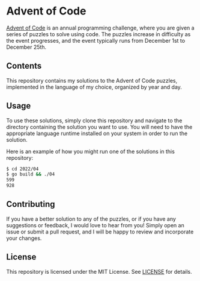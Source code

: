 # Advent of Code

[Advent of Code](https://adventofcode.com/) is an annual programming challenge, where you are given a series of puzzles to solve using code. The puzzles increase in difficulty as the event progresses, and the event typically runs from December 1st to December 25th.

## Contents

This repository contains my solutions to the Advent of Code puzzles, implemented in the language of my choice, organized by year and day.

## Usage

To use these solutions, simply clone this repository and navigate to the directory containing the solution you want to use. You will need to have the appropriate language runtime installed on your system in order to run the solution.

Here is an example of how you might run one of the solutions in this repository:

```sh
$ cd 2022/04
$ go build && ./04
599
928
```

## Contributing

If you have a better solution to any of the puzzles, or if you have any suggestions or feedback, I would love to hear from you! Simply open an issue or submit a pull request, and I will be happy to review and incorporate your changes.

## License

This repository is licensed under the MIT License. See [LICENSE](LICENSE) for details.
